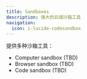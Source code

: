 ```yaml
---
title: Sandboxes
description: 强大的云端沙箱工具
navigation:
  icon: i-lucide-codesandbox
---
```


提供多种沙箱工具：

- Computer sandbox (TBD)
- Browser sandbox (TBD)
- Code sandbox (TBD)
